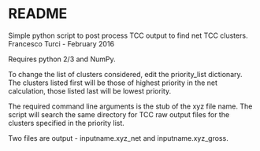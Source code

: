 # README #

Simple python script to post process TCC output to find net TCC clusters.
Francesco Turci - February 2016

Requires python 2/3 and NumPy.

To change the list of clusters considered, edit the priority_list dictionary. The clusters listed first will be those of highest priority in the net calculation, those listed last will be lowest priority.

The required command line arguments is the stub of the xyz file name. The script will search the same directory for TCC raw output files for the clusters specified in the priority list.

Two files are output - inputname.xyz_net and inputname.xyz_gross.
